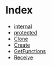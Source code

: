 # Index

<!-- START_INDEX -->
- [internal](./internal/index.md)
- [protected](./protected/index.md)
- [Clone](./Clone.sol/contract.Clone.md)
- [Create](./Create.sol/contract.Create.md)
- [GetFunctions](./GetFunctions.sol/contract.GetFunctions.md)
- [Receive](./Receive.sol/contract.Receive.md)

<!-- END_INDEX -->

